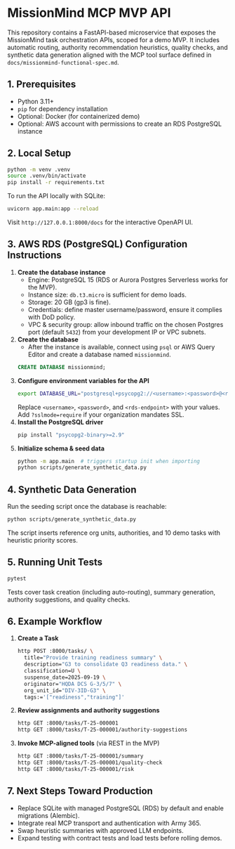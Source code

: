 # MissionMind MCP MVP API

This repository contains a FastAPI-based microservice that exposes the MissionMind task orchestration APIs, scoped for a demo MVP. It includes automatic routing, authority recommendation heuristics, quality checks, and synthetic data generation aligned with the MCP tool surface defined in `docs/missionmind-functional-spec.md`.

## 1. Prerequisites
- Python 3.11+
- `pip` for dependency installation
- Optional: Docker (for containerized demo)
- Optional: AWS account with permissions to create an RDS PostgreSQL instance

## 2. Local Setup
```bash
python -m venv .venv
source .venv/bin/activate
pip install -r requirements.txt
```

To run the API locally with SQLite:
```bash
uvicorn app.main:app --reload
```
Visit `http://127.0.0.1:8000/docs` for the interactive OpenAPI UI.

## 3. AWS RDS (PostgreSQL) Configuration Instructions
1. **Create the database instance**
   - Engine: PostgreSQL 15 (RDS or Aurora Postgres Serverless works for the MVP).
   - Instance size: `db.t3.micro` is sufficient for demo loads.
   - Storage: 20 GB (gp3 is fine).
   - Credentials: define master username/password, ensure it complies with DoD policy.
   - VPC & security group: allow inbound traffic on the chosen Postgres port (default `5432`) from your development IP or VPC subnets.
2. **Create the database**
   - After the instance is available, connect using `psql` or AWS Query Editor and create a database named `missionmind`.
   ```sql
   CREATE DATABASE missionmind;
   ```
3. **Configure environment variables for the API**
   ```bash
   export DATABASE_URL="postgresql+psycopg2://<username>:<password>@<rds-endpoint>:5432/missionmind"
   ```
   Replace `<username>`, `<password>`, and `<rds-endpoint>` with your values. Add `?sslmode=require` if your organization mandates SSL.
4. **Install the PostgreSQL driver**
   ```bash
   pip install "psycopg2-binary>=2.9"
   ```
5. **Initialize schema & seed data**
   ```bash
   python -m app.main  # triggers startup init when importing
   python scripts/generate_synthetic_data.py
   ```

## 4. Synthetic Data Generation
Run the seeding script once the database is reachable:
```bash
python scripts/generate_synthetic_data.py
```
The script inserts reference org units, authorities, and 10 demo tasks with heuristic priority scores.

## 5. Running Unit Tests
```bash
pytest
```
Tests cover task creation (including auto-routing), summary generation, authority suggestions, and quality checks.

## 6. Example Workflow
1. **Create a Task**
   ```bash
   http POST :8000/tasks/ \
     title="Provide training readiness summary" \
     description="G3 to consolidate Q3 readiness data." \
     classification=U \
     suspense_date=2025-09-19 \
     originator="HQDA DCS G-3/5/7" \
     org_unit_id="DIV-3ID-G3" \
     tags:='["readiness","training"]'
   ```
2. **Review assignments and authority suggestions**
   ```bash
   http GET :8000/tasks/T-25-000001
   http GET :8000/tasks/T-25-000001/authority-suggestions
   ```
3. **Invoke MCP-aligned tools** (via REST in the MVP)
   ```bash
   http GET :8000/tasks/T-25-000001/summary
   http GET :8000/tasks/T-25-000001/quality-check
   http GET :8000/tasks/T-25-000001/risk
   ```

## 7. Next Steps Toward Production
- Replace SQLite with managed PostgreSQL (RDS) by default and enable migrations (Alembic).
- Integrate real MCP transport and authentication with Army 365.
- Swap heuristic summaries with approved LLM endpoints.
- Expand testing with contract tests and load tests before rolling demos.
